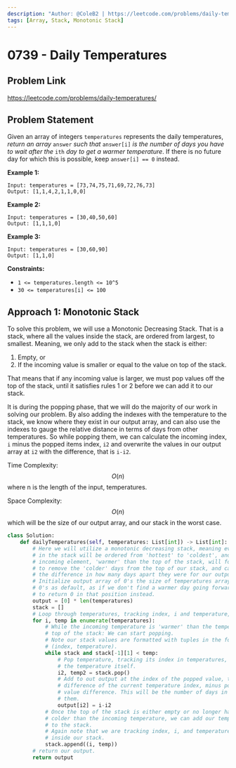 ```yaml
---
description: "Author: @ColeB2 | https://leetcode.com/problems/daily-temperatures/"
tags: [Array, Stack, Monotonic Stack]
---
```


# 0739 - Daily Temperatures

## Problem Link

https://leetcode.com/problems/daily-temperatures/

## Problem Statement

Given an array of integers `temperatures` represents the daily temperatures, _return an array_ `answer` _such that_ `answer[i]` _is the number of days you have to wait after the_ `ith` _day to get a warmer temperature_. If there is no future day for which this is possible, keep `answer[i] == 0` instead.

**Example 1:**

```
Input: temperatures = [73,74,75,71,69,72,76,73]
Output: [1,1,4,2,1,1,0,0]
```

**Example 2:**

```
Input: temperatures = [30,40,50,60]
Output: [1,1,1,0]
```

**Example 3:**

```
Input: temperatures = [30,60,90]
Output: [1,1,0]
```

**Constraints:**

- `1 <= temperatures.length <= 10^5`
- `30 <= temperatures[i] <= 100`


## Approach 1: Monotonic Stack

To solve this problem, we will use a Monotonic Decreasing Stack. That is a stack, where all the values inside the stack, are ordered from largest, to smallest. Meaning, we only add to the stack when the stack is either:
1. Empty, or
2. If the incoming value is smaller or equal to the value on top of the stack. 


That means that if any incoming value is larger, we must pop values off the top of the stack, until it satisfies rules 1 or 2 before we can add it to our stack.

It is during the popping phase, that we will do the majority of our work in solving our problem. By also adding the indexes with the temperature to the stack, we know where they exist in our output array, and can also use the indexes to gauge the relative distance in terms of days from other temperatures. So while popping them, we can calculate the incoming index, `i` minus the popped items index, `i2` and overwrite the values in our output array at `i2` with the difference, that is `i-i2`.

Time Complexity: $$O(n)$$ where n is the length of the input, temperatures.

Space Complexity: $$O(n)$$ which will be the size of our output array, and our stack in the worst case.



<Tabs>
<TabItem value="python" label="Python">
<SolutionAuthor name="@ColeB2"/>

```py
class Solution:
    def dailyTemperatures(self, temperatures: List[int]) -> List[int]:
        # Here we will utilize a monotonic decreasing stack, meaning everything
        # in the stack will be ordered from 'hottest' to 'coldest', and any 
        # incoming element, 'warmer' than the top of the stack, will force us
        # to remove the 'colder' days from the top of our stack, and calculate
        # the difference in how many days apart they were for our output array.
        # Initialize output array of 0's the size of temperatures array. We use
        # 0's as default, as if we don't find a warmer day going forward, we are
        # to return 0 in that position instead.
        output = [0] * len(temperatures)
        stack = []
        # Loop through temperatures, tracking index, i and temperature, temp.
        for i, temp in enumerate(temperatures):
            # While the incoming temperature is 'warmer' than the temperature on 
            # top of the stack: We can start popping.
            # Note our stack values are formatted with tuples in the form:
            # (index, temperature).
            while stack and stack[-1][1] < temp:
                # Pop temperature, tracking its index in temperatures, i2 and
                # the temperature itself.
                i2, temp2 = stack.pop()
                # Add to out output at the index of the popped value, the
                # difference of the current temperature index, minus popped
                # value difference. This will be the number of days in between
                # them.
                output[i2] = i-i2
            # Once the top of the stack is either empty or no longer has days
            # colder than the incoming temperature, we can add our temperature
            # to the stack.
            # Again note that we are tracking index, i, and temperature, temp
            # inside our stack.
            stack.append((i, temp))
        # return our output.
        return output
```

</TabItem>
</Tabs>